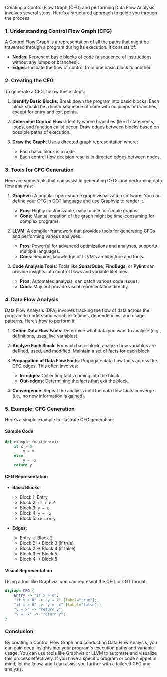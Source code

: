 Creating a Control Flow Graph (CFG) and performing Data Flow Analysis involves several steps. Here’s a structured approach to guide you through the process.

### 1. Understanding Control Flow Graph (CFG)

A Control Flow Graph is a representation of all the paths that might be traversed through a program during its execution. It consists of:

- **Nodes**: Represent basic blocks of code (a sequence of instructions without any jumps or branches).
- **Edges**: Indicate the flow of control from one basic block to another.

### 2. Creating the CFG

To generate a CFG, follow these steps:

1. **Identify Basic Blocks**: Break down the program into basic blocks. Each block should be a linear sequence of code with no jumps or branches, except for entry and exit points.

2. **Determine Control Flow**: Identify where branches (like if statements, loops, and function calls) occur. Draw edges between blocks based on possible paths of execution.

3. **Draw the Graph**: Use a directed graph representation where:
   - Each basic block is a node.
   - Each control flow decision results in directed edges between nodes.

### 3. Tools for CFG Generation

Here are some tools that can assist in generating CFGs and performing data flow analysis:

1. **Graphviz**: A popular open-source graph visualization software. You can define your CFG in DOT language and use Graphviz to render it.
   - **Pros**: Highly customizable, easy to use for simple graphs.
   - **Cons**: Manual creation of the graph might be time-consuming for complex programs.

2. **LLVM**: A compiler framework that provides tools for generating CFGs and performing various analyses.
   - **Pros**: Powerful for advanced optimizations and analyses, supports multiple languages.
   - **Cons**: Requires knowledge of LLVM’s architecture and tools.

3. **Code Analysis Tools**: Tools like **SonarQube**, **FindBugs**, or **Pylint** can provide insights into control flows and variable lifetimes.
   - **Pros**: Automated analysis, can catch various code issues.
   - **Cons**: May not provide visual representation directly.

### 4. Data Flow Analysis

Data Flow Analysis (DFA) involves tracking the flow of data across the program to understand variable lifetimes, dependencies, and usage patterns. Here’s how to perform it:

1. **Define Data Flow Facts**: Determine what data you want to analyze (e.g., definitions, uses, live variables).

2. **Analyze Each Block**: For each basic block, analyze how variables are defined, used, and modified. Maintain a set of facts for each block.

3. **Propagation of Data Flow Facts**: Propagate data flow facts across the CFG edges. This often involves:
   - **In-edges**: Collecting facts coming into the block.
   - **Out-edges**: Determining the facts that exit the block.

4. **Convergence**: Repeat the analysis until the data flow facts converge (i.e., no new information is gained).

### 5. Example: CFG Generation

Here’s a simple example to illustrate CFG generation:

#### Sample Code
```python
def example_function(x):
    if x > 0:
        y = x
    else:
        y = -x
    return y
```

#### CFG Representation

- **Basic Blocks**:
  - Block 1: Entry
  - Block 2: `if x > 0`
  - Block 3: `y = x`
  - Block 4: `y = -x`
  - Block 5: `return y`

- **Edges**:
  - Entry → Block 2
  - Block 2 → Block 3 (if true)
  - Block 2 → Block 4 (if false)
  - Block 3 → Block 5
  - Block 4 → Block 5

#### Visual Representation
Using a tool like Graphviz, you can represent the CFG in DOT format:

```dot
digraph CFG {
    Entry -> "if x > 0";
    "if x > 0" -> "y = x" [label="true"];
    "if x > 0" -> "y = -x" [label="false"];
    "y = x" -> "return y";
    "y = -x" -> "return y";
}
```

### Conclusion

By creating a Control Flow Graph and conducting Data Flow Analysis, you can gain deep insights into your program's execution paths and variable usage. You can use tools like Graphviz or LLVM to automate and visualize this process effectively. If you have a specific program or code snippet in mind, let me know, and I can assist you further with a tailored CFG and analysis.
